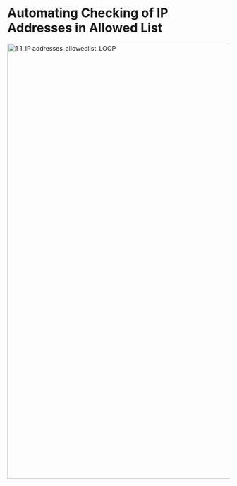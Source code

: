 # Automating Checking of IP Addresses in Allowed List

<img width="987" alt="1 1_IP addresses_allowedlist_LOOP" src="https://github.com/user-attachments/assets/f898cd0c-92cb-4366-aab6-802de86efee2" />
